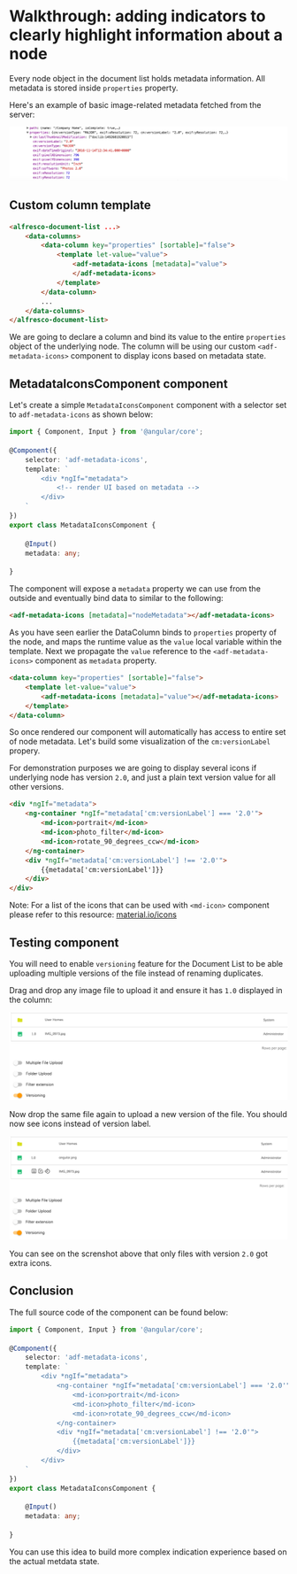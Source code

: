 # Walkthrough: adding indicators to clearly highlight information about a node

Every node object in the document list holds metadata information. 
All metadata is stored inside `properties` property. 

Here's an example of basic image-related metadata fetched from the server:

![](assets/metadata-01.png)

## Custom column template

```html
<alfresco-document-list ...>
    <data-columns>
        <data-column key="properties" [sortable]="false">
            <template let-value="value">
                <adf-metadata-icons [metadata]="value">
                </adf-metadata-icons>
            </template>
        </data-column>
        ...
    </data-columns>
</alfresco-document-list>
```

We are going to declare a column and bind its value to the entire `properties` object of the underlying node. The column will be using our custom `<adf-metadata-icons>` component to display icons based on metadata state.

## MetadataIconsComponent component

Let's create a simple `MetadataIconsComponent` component with a selector set to `adf-metadata-icons` as shown below:

```ts
import { Component, Input } from '@angular/core';

@Component({
    selector: 'adf-metadata-icons',
    template: `
        <div *ngIf="metadata">
            <!-- render UI based on metadata -->
        </div>
    `
})
export class MetadataIconsComponent {

    @Input()
    metadata: any;

}
```

The component will expose a `metadata` property we can use from the outside and eventually bind data to similar to the following:

```html
<adf-metadata-icons [metadata]="nodeMetadata"></adf-metadata-icons>
``` 

As you have seen earlier the DataColumn binds to `properties` property of the node, and maps the runtime value as the `value` local variable within the template. 
Next we propagate the `value` reference to the `<adf-metadata-icons>` component as `metadata` property.

```html
<data-column key="properties" [sortable]="false">
    <template let-value="value">
        <adf-metadata-icons [metadata]="value"></adf-metadata-icons>
    </template>
</data-column>
```

So once rendered our component will automatically has access to entire set of node metadata. Let's build some visualization of the `cm:versionLabel` propery. 

For demonstration purposes we are going to display several icons if underlying node has version `2.0`, and just a plain text version value for all other versions.

```html
<div *ngIf="metadata">
    <ng-container *ngIf="metadata['cm:versionLabel'] === '2.0'">
        <md-icon>portrait</md-icon>
        <md-icon>photo_filter</md-icon>
        <md-icon>rotate_90_degrees_ccw</md-icon>
    </ng-container>
    <div *ngIf="metadata['cm:versionLabel'] !== '2.0'">
        {{metadata['cm:versionLabel']}}
    </div>
</div>
```

Note: For a list of the icons that can be used with `<md-icon>` component please refer to this resource: [material.io/icons](https://material.io/icons/)

## Testing component

You will need to enable `versioning` feature for the Document List to be able uploading multiple versions of the file instead of renaming duplicates.

Drag and drop any image file to upload it and ensure it has `1.0` displayed in the column:

![](assets/metadata-02.png)

Now drop the same file again to upload a new version of the file. 
You should now see icons instead of version label. 

![](assets/metadata-03.png)

You can see on the screnshot above that only files with version `2.0` got extra icons.

## Conclusion

The full source code of the component can be found below:

```ts
import { Component, Input } from '@angular/core';

@Component({
    selector: 'adf-metadata-icons',
    template: `
        <div *ngIf="metadata">
            <ng-container *ngIf="metadata['cm:versionLabel'] === '2.0'">
                <md-icon>portrait</md-icon>
                <md-icon>photo_filter</md-icon>
                <md-icon>rotate_90_degrees_ccw</md-icon>
            </ng-container>
            <div *ngIf="metadata['cm:versionLabel'] !== '2.0'">
                {{metadata['cm:versionLabel']}}
            </div>
        </div>
    `
})
export class MetadataIconsComponent {

    @Input()
    metadata: any;

}
```

You can use this idea to build more complex indication experience based on the actual metdata state. 